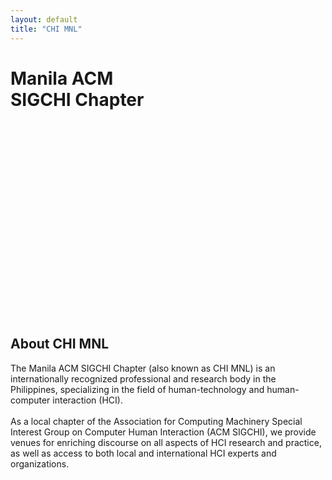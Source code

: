 ```yaml
---
layout: default
title: "CHI MNL"
---
```


<div class = "bg-primary pb-5 pt-5" style = "height:400px; " >
    <h1 class = "text-white text-center font-weight-bold mt-5"> Manila ACM <br> SIGCHI Chapter </h1>
</div>

<section class = "container pt-5 mb-5">
    <h2 class = "font-weight-bold" >About CHI MNL</h2>
    <p>The Manila ACM SIGCHI Chapter (also known as CHI MNL) is an internationally recognized professional and research body in the Philippines, specializing in the field of human-technology and human-computer interaction (HCI). <br><br>
    As a local chapter of the Association for Computing Machinery Special Interest Group on Computer Human Interaction (ACM SIGCHI), we provide venues for enriching discourse on all aspects of HCI research and practice, as well as access to both local and international HCI experts and organizations. </p>

</section>
